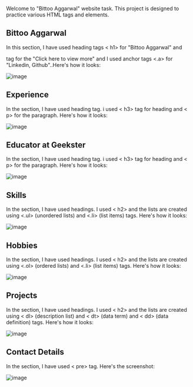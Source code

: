 
Welcome to "Bittoo Aggarwal" website task. This project is designed to practice various HTML tags and elements.

## Bittoo Aggarwal
In this section, I have used heading tags < h1> for "Bittoo Aggarwal" and <p> tag for the "Click here to view more" and I used anchor tags <.a> for "Linkedin, Github"..Here's how it looks:

![image](https://github.com/parwindersinghbatra/The_Gallery_Cake/assets/64405014/1c0e2323-d5cd-43a5-9074-cb296aac7360)


## Experience
In the section, I have used heading tag. i used < h3> tag for heading and < p> for the paragraph. Here's how it looks:

![image](https://github.com/parwindersinghbatra/The_Gallery_Cake/assets/64405014/57526f53-3dc8-4422-a6a5-2e3f3331d669)

## Educator at Geekster
In the section, I have used heading tag. i used < h3> tag for heading and < p> for the paragraph. Here's how it looks:

![image](https://github.com/parwindersinghbatra/The_Gallery_Cake/assets/64405014/ac02abde-4dec-4f83-80d1-717d5ec08c63)

## Skills
In the section, I have used headings. I used < h2> and the lists are created using <.ul> (unordered lists) and <.li> (list items) tags. Here's how it looks:

![image](https://github.com/parwindersinghbatra/The_Gallery_Cake/assets/64405014/1207589b-efa8-4ea2-9ae7-237959a6205d)

## Hobbies
In the section, I have used headings. I used < h2> and the lists are created using <.ol> (ordered lists) and <.li> (list items) tags. Here's how it looks:

![image](https://github.com/parwindersinghbatra/The_Gallery_Cake/assets/64405014/d3680c2d-181b-4af3-bb3c-b7375e712c1a)

## Projects
In the section, I have used headings. I used < h2> and the lists are created using < dl> (description list) and < dt> (data term) and < dd> (data definition) tags. Here's how it looks:

![image](https://github.com/parwindersinghbatra/The_Gallery_Cake/assets/64405014/245109e4-830e-43db-ab67-f37352fadc5b)

## Contact Details
In the section, I have used < pre> tag. Here's the screenshot:

![image](https://github.com/parwindersinghbatra/The_Gallery_Cake/assets/64405014/7e5e5e97-f7fd-4e5a-bce8-eeaa69cf1123)

